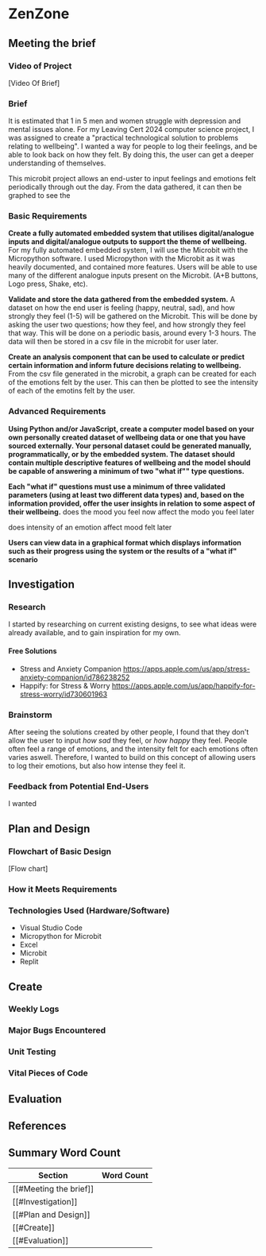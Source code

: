 # ZenZone
## Meeting the brief

### Video of Project
[Video Of Brief]


### Brief
It is estimated that 1 in 5 men and women struggle with depression and mental issues alone. For my Leaving Cert 2024 computer science project, I was assigned to create a "practical technological solution to problems relating to wellbeing". I wanted a way for people to log their feelings, and be able to look back on how they felt. By doing this, the user can get a deeper understanding of themselves.



This microbit project allows an end-uster to input feelings and emotions felt periodically through out the day. From the data gathered, it can then be graphed to see the 



### Basic Requirements
**Create a fully automated embedded system that utilises digital/analogue inputs and digital/analogue outputs to support the theme of wellbeing.**
For my fully automated embedded system, I will use the Microbit with the Micropython software. I used Micropython with the Microbit as it was heavily documented, and contained more features. Users will be able to use many of the different analogue inputs present on the Microbit. (A+B buttons, Logo press, Shake, etc).


**Validate and store the data gathered from the embedded system.**
A dataset on how the end user is feeling (happy, neutral, sad), and how strongly they feel (1-5) will be gathered on the Microbit. This will be done by asking the user two questions; how they feel, and how strongly they feel that way. This will be done on a periodic basis, around every 1-3 hours. The data will then be stored in a csv file in the microbit for user later.


**Create an analysis component that can be used to calculate or predict certain information and inform future decisions relating to wellbeing.**
From the csv file generated in the microbit, a graph can be created for each of the emotions felt by the user. This can then be plotted to see the intensity of each of the emotins felt by the user.




### Advanced Requirements
**Using Python and/or JavaScript, create a computer model based on your own personally created dataset of wellbeing data or one that you have sourced externally. Your personal dataset could be generated manually, programmatically, or by the embedded system. The dataset should contain multiple descriptive features of wellbeing and the model should be capable of answering a minimum of two "what if"" type questions.**



**Each "what if" questions must use a minimum of three validated parameters (using at least two different data types) and, based on the information provided, offer the user insights in relation to some aspect of their wellbeing.**
does the mood you feel now affect the modo you feel later

does intensity of an emotion affect mood felt later

**Users can view data in a graphical format which displays information such as their progress using the system or the results of a "what if" scenario**



## Investigation
### Research
I started by researching on current existing designs, to see what ideas were already available, and to gain inspiration for my own.
#### Free Solutions
- Stress and Anxiety Companion
	https://apps.apple.com/us/app/stress-anxiety-companion/id786238252
- Happify: for Stress & Worry
	https://apps.apple.com/us/app/happify-for-stress-worry/id730601963

### Brainstorm
After seeing the solutions created by other people, I found that they don't allow the user to input *how sad* they feel, or *how happy* they feel. People often feel a range of emotions, and the intensity felt for each emotions often varies aswell.
Therefore, I wanted to build on this concept of allowing users to log their emotions, but also how intense they feel it.

### Feedback from Potential End-Users
I wanted 



## Plan and Design

### Flowchart of Basic Design
[Flow chart]

### How it Meets Requirements


### Technologies Used (Hardware/Software)
- Visual Studio Code
- Micropython for Microbit
- Excel
- Microbit
- Replit

## Create
### Weekly Logs

### Major Bugs Encountered
### Unit Testing

### Vital Pieces of Code

## Evaluation

## References

## Summary Word Count


| Section                | Word Count |
| ---------------------- | ---------- |
| [[#Meeting the brief]] |            |
| [[#Investigation]]     |            |
| [[#Plan and Design]]   |            |
| [[#Create]]            |            |
| [[#Evaluation]]        |            |
